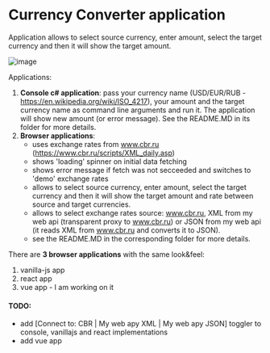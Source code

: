 # Currency Converter application
Application allows to select source currency, enter amount, select the target currency and then it will show the target amount.

![image](https://user-images.githubusercontent.com/2094015/181904188-3b9d21e4-552b-41cd-80d9-be7bf7898fac.png)

Applications:

1. **Console c# application**: pass your currency name (USD/EUR/RUB - https://en.wikipedia.org/wiki/ISO_4217), your amount and the target currency name as command line arguments and run it. The application will show new amount (or error message). See the README.MD in its folder for more details.
1. **Browser applications**:
   - uses exchange rates from www.cbr.ru (https://www.cbr.ru/scripts/XML_daily.asp)
   - shows 'loading' spinner on initial data fetching
   - shows error message if fetch was not secceeded and switches to 'demo' exchange rates
   - allows to select source currency, enter amount, select the target currency and then it will show the target amount and rate between source and target currencies.
   - allows to select exchange rates source: www.cbr.ru, XML from my web api (transparent proxy to www.cbr.ru) or JSON from my web api (it reads XML from www.cbr.ru and converts it to JSON).
   - see the README.MD in the corresponding folder for more details.

There are **3 browser applications** with the same look&feel:
1. vanilla-js app
1. react app
1. vue app - I am working on it

#### TODO:
- add [Connect to: CBR | My web apy XML | My web apy JSON] toggler to console, vanillajs and react implementations
- add vue app
